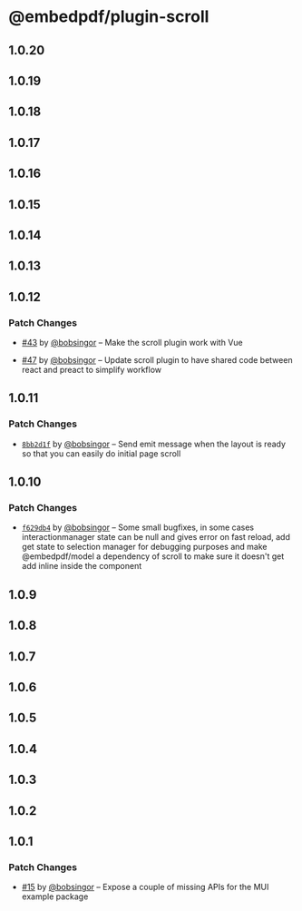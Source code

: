 # @embedpdf/plugin-scroll

## 1.0.20

## 1.0.19

## 1.0.18

## 1.0.17

## 1.0.16

## 1.0.15

## 1.0.14

## 1.0.13

## 1.0.12

### Patch Changes

- [#43](https://github.com/embedpdf/embed-pdf-viewer/pull/43) by [@bobsingor](https://github.com/bobsingor) – Make the scroll plugin work with Vue

- [#47](https://github.com/embedpdf/embed-pdf-viewer/pull/47) by [@bobsingor](https://github.com/bobsingor) – Update scroll plugin to have shared code between react and preact to simplify workflow

## 1.0.11

### Patch Changes

- [`8bb2d1f`](https://github.com/embedpdf/embed-pdf-viewer/commit/8bb2d1f56280ea227b323ec0cdd90478d076ad97) by [@bobsingor](https://github.com/bobsingor) – Send emit message when the layout is ready so that you can easily do initial page scroll

## 1.0.10

### Patch Changes

- [`f629db4`](https://github.com/embedpdf/embed-pdf-viewer/commit/f629db47e1a2693e913defbc1a9e76912af945e3) by [@bobsingor](https://github.com/bobsingor) – Some small bugfixes, in some cases interactionmanager state can be null and gives error on fast reload, add get state to selection manager for debugging purposes and make @embedpdf/model a dependency of scroll to make sure it doesn't get add inline inside the component

## 1.0.9

## 1.0.8

## 1.0.7

## 1.0.6

## 1.0.5

## 1.0.4

## 1.0.3

## 1.0.2

## 1.0.1

### Patch Changes

- [#15](https://github.com/embedpdf/embed-pdf-viewer/pull/15) by [@bobsingor](https://github.com/bobsingor) – Expose a couple of missing APIs for the MUI example package
